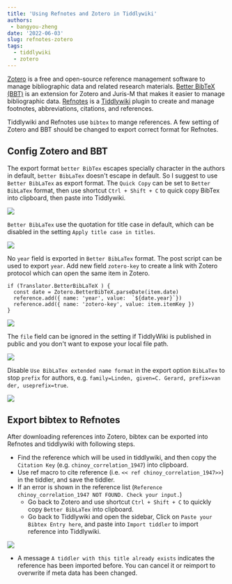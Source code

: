 ```yaml
---
title: 'Using Refnotes and Zotero in Tiddlywiki'
authors: 
 - bangyou-zheng
date: '2022-06-03'
slug: refnotes-zotero
tags:
  - tiddlywiki
  - zotero
---
```



[Zotero](https://www.zotero.org/) is a free and open-source reference management software to manage bibliographic data and related research materials. [Better BibTeX (BBT)](https://retorque.re/zotero-better-bibtex/) is an extension for Zotero and Juris-M that makes it easier to manage bibliographic data. [Refnotes](https://kookma.github.io/TW-Refnotes/) is a [Tiddlywiki](https://tiddlywiki.com/) plugin to create and manage footnotes, abbreviations, citations, and references.

Tiddlywiki and Refnotes use `bibtex` to mange references. A few setting of Zotero and BBT should be changed to export correct format for Refnotes.

## Config Zotero and BBT

The export format `better BibTex` escapes specially character in the authors in default, `better BibLaTex` doesn't escape in default. So I suggest to use `Better BibLaTex` as export format. The `Quick Copy` can be set to `Better BibLaTex` format, then use shortcut `Ctrl + Shift + C` to quick copy BibTex into clipboard, then paste into Tiddlywiki.

![](20220603182019.png "")

`Better BibLaTex` use the quotation for title case in default, which can be disabled in the setting `Apply title case in titles`.

![](20220603181406.png "")


No `year` field is exported in `Better BibLaTex` format. The post script can be used to export `year`. Add new field `zotero-key` to create a link with Zotero protocol which can open the same item in Zotero.

```
if (Translator.BetterBibLaTeX ) {
  const date = Zotero.BetterBibTeX.parseDate(item.date)
  reference.add({ name: 'year', value:  `${date.year}`})
  reference.add({ name: 'zotero-key', value: item.itemKey })
} 
```

![](20220603180836.png "")



The `file` field can be ignored in the setting if TiddlyWiki is published in public and you don't want to expose your local file path.

![](20220603182457.png "")

Disable `Use BibLaTex extended name format` in the export option `BibLaTex` to stop `prefix` for authors, e.g. `family=Linden, given=C. Gerard, prefix=van der, useprefix=true`.

![](20220603182720.png "")

## Export bibtex to Refnotes

After downloading references into Zotero, bibtex can be exported into Refnotes and tiddlywiki with following steps.

* Find the reference which will be used in tiddlywiki, and then copy the `Citation Key` (e.g. `chinoy_correlation_1947`) into clipboard.
* Use ref macro to cite reference (i.e. `<< ref chinoy_correlation_1947>>`)  in the tiddler, and save the tiddler. 
* If an error is shown in the reference list (`Reference chinoy_correlation_1947 NOT FOUND. Check your input.`) 
  * Go back to Zotero and use shortcut `Ctrl + Shift + C` to quickly copy `Better BibLaTex` into clipboard.
  * Go back to Tiddlywiki and open the sidebar, Click on `Paste your Bibtex Entry here`, and paste into `Import tiddler` to import reference into Tiddlywiki.

![](20220603184606.png "")

  * A message `A tiddler with this title already exists` indicates the reference has been imported before. You can cancel it or reimport to overwrite if meta data has been changed.
